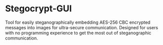 # Stegocrypt-GUI
Tool for easily steganographically embedding AES-256 CBC encrypted messages into images for ultra-secure communication. Designed for users with no programming experience to get the most out of steganographic communication.
